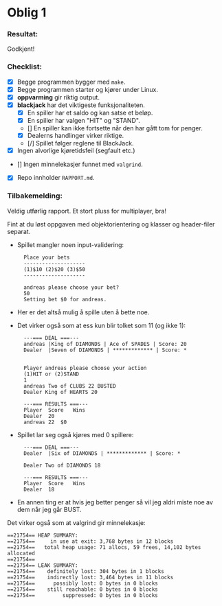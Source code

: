 # Oblig 1

### Resultat: 
Godkjent!


### Checklist:
* [x] Begge programmen bygger med `make`.
* [x] Begge programmen starter og kjører under Linux.
* [x] **oppvarming** gir riktig output.
* [x] **blackjack** har det viktigeste funksjonaliteten.
	* [x] En spiller har et saldo og kan satse et beløp.
	* [x] En spiller har valgen "HIT" og "STAND".
	* [] En spiller kan ikke fortsette når den har gått tom for penger.
	* [x] Dealerns handlinger virker riktige.
	* [/] Spillet følger reglene til BlackJack.
* [x] Ingen alvorlige kjøretidsfeil (segfault etc.)
* [] Ingen minnelekasjer funnet med `valgrind`.
* [x] Repo innholder `RAPPORT.md`.



### Tilbakemelding:
Veldig utførlig rapport. Et stort pluss for multiplayer, bra!

Fint at du løst oppgaven med objektorientering og klasser og header-filer separat.

* Spillet mangler noen input-validering:

		Place your bets
		--------------------
		(1)$10 (2)$20 (3)$50
		--------------------
		
		andreas please choose your bet?
		50
		Setting bet $0 for andreas.
	
* Her er det altså mulig å spille uten å bette noe.

* Det virker også som at ess kun blir tolket som 11 (og ikke 1):

		---=== DEAL ===---
		andreas	|King of DIAMONDS | Ace of SPADES | Score: 20
		Dealer	|Seven of DIAMONDS | ************* | Score: *
		
		
		Player andreas please choose your action 
		(1)HIT or (2)STAND
		1
		andreas Two of CLUBS 22 BUSTED
		Dealer King of HEARTS 20 
		
		---=== RESULTS ===---
		Player	Score	Wins
		Dealer	20
		andreas	22	$0	

* Spillet lar seg også kjøres med 0 spillere:

		---=== DEAL ===---
		Dealer	|Six of DIAMONDS | ************* | Score: *
		
		Dealer Two of DIAMONDS 18 
		
		---=== RESULTS ===---
		Player	Score	Wins
		Dealer	18

* En annen ting er at hvis jeg better penger så vil jeg aldri miste noe av dem når jeg går BUST.


Det virker også som at valgrind gir minnelekasje:

	==21754== HEAP SUMMARY:
	==21754==     in use at exit: 3,768 bytes in 12 blocks
	==21754==   total heap usage: 71 allocs, 59 frees, 14,102 bytes allocated
	==21754== 
	==21754== LEAK SUMMARY:
	==21754==    definitely lost: 304 bytes in 1 blocks
	==21754==    indirectly lost: 3,464 bytes in 11 blocks
	==21754==      possibly lost: 0 bytes in 0 blocks
	==21754==    still reachable: 0 bytes in 0 blocks
	==21754==         suppressed: 0 bytes in 0 blocks
